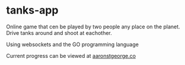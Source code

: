 # tanks-app
Online game that cen be played by two people any place on the planet. Drive tanks around and shoot at eachother.

Using websockets and the GO programming language

Current progress can be viewed at [aaronstgeorge.co](aaronstgeorge.co)
